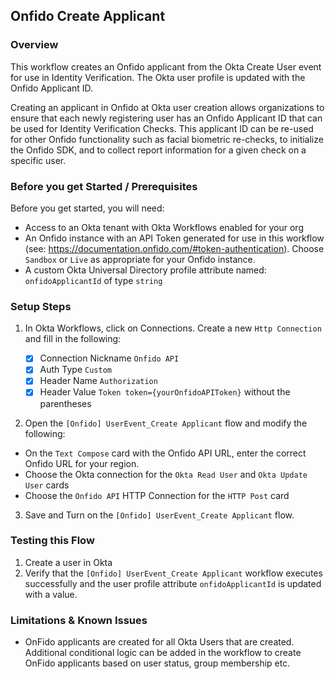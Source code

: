 ## Onfido Create Applicant

### Overview

This workflow creates an Onfido applicant from the Okta Create User event for use in Identity Verification. The Okta user profile is updated with the Onfido Applicant ID.

Creating an applicant in Onfido at Okta user creation allows organizations to ensure that each newly registering user has an Onfido Applicant ID that can be used for Identity Verification Checks. This applicant ID can be re-used for other Onfido functionality such as facial biometric re-checks, to initialize the Onfido SDK, and to collect report information for a given check on a specific user.

### Before you get Started / Prerequisites

Before you get started, you will need:

* Access to an Okta tenant with Okta Workflows enabled for your org
* An Onfido instance with an API Token generated for use in this workflow (see: https://documentation.onfido.com/#token-authentication). Choose `Sandbox` or `Live` as appropriate for your Onfido instance. 
* A custom Okta Universal Directory profile attribute named: `onfidoApplicantId` of type `string`


### Setup Steps

1. In Okta Workflows, click on Connections. Create a new `Http Connection` and fill in the following:

	- [x] Connection Nickname `Onfido API`
	- [x] Auth Type `Custom`
	- [x] Header Name `Authorization`
	- [x] Header Value `Token token={yourOnfidoAPIToken}` without the parentheses 	

2. Open the `[Onfido] UserEvent_Create Applicant` flow and modify the following:

- On the `Text Compose` card with the Onfido API URL, enter the correct Onfido URL for your region.
- Choose the Okta connection for the `Okta Read User` and `Okta Update User` cards
- Choose the `Onfido API` HTTP Connection for the `HTTP Post` card
 
3. Save and Turn on the `[Onfido] UserEvent_Create Applicant` flow.

### Testing this Flow

1. Create a user in Okta
2. Verify that the `[Onfido] UserEvent_Create Applicant` workflow executes successfully and the user profile attribute `onfidoApplicantId` is updated with a value. 


### Limitations & Known Issues

* OnFido applicants are created for all Okta Users that are created. Additional conditional logic can be added in the workflow to create OnFido applicants based on user status, group membership etc. 